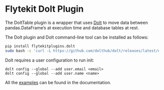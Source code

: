 # Flytekit Dolt Plugin

The DoltTable plugin is a wrapper that uses [Dolt](https://github.com/dolthub/dolt) to move data between pandas.DataFrame’s at execution time and database tables at rest.

The Dolt plugin and Dolt command-line tool can be installed as follows:

```bash
pip install flytekitplugins.dolt
sudo bash -c 'curl -L https://github.com/dolthub/dolt/releases/latest/download/install.sh | sudo bash'
```

Dolt requires a user configuration to run init:

```
dolt config --global --add user.email <email>
dolt config --global --add user.name <name>
```

All the [examples](https://docs.flyte.org/en/latest/flytesnacks/examples/dolt_plugin/index.html) can be found in the documentation.
